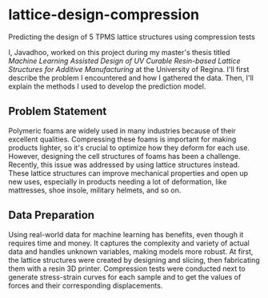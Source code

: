 # lattice-design-compression
Predicting the design of 5 TPMS lattice structures using compression tests

I, Javadhoo, worked on this project during my master's thesis titled *Machine Learning Assisted Design of UV Curable Resin-based Lattice Structures for Additive Manufacturing* at the University of Regina. I'll first describe the problem I encountered and how I gathered the data. Then, I'll explain the methods I used to develop the prediction model.

## Problem Statement

Polymeric foams are widely used in many industries because of their excellent qualities. Compressing these foams is important for making products lighter, so it's crucial to optimize how they deform for each use. However, designing the cell structures of foams has been a challenge. Recently, this issue was addressed by using lattice structures instead. These lattice structures can improve mechanical properties and open up new uses, especially in products needing a lot of deformation, like mattresses, shoe insole, military helmets, and so on.

## Data Preparation

Using real-world data for machine learning has benefits, even though it requires time and money. It captures the complexity and variety of actual data and handles unknown variables, making models more robust. At first, the lattice structures were created by designing and slicing, then fabricating them with a resin 3D printer. Compression tests were conducted next to generate stress-strain curves for each sample and to get the values of forces and their corresponding displacements.

